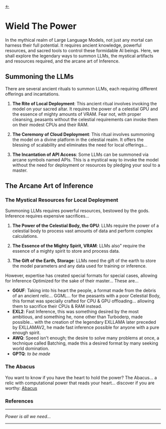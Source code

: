 [<-](https://github.com/pandora-s-git/LLM-Scrolls/tree/main/docs/TheLegend.md)
# Wield The Power

In the mythical realm of Large Language Models, not just any mortal can harness their full potential. It requires ancient knowledge, powerful resources, and sacred tools to control these formidable AI beings. Here, we shall explore the legendary ways to summon LLMs, the mystical artifacts and resources required, and the arcane art of Inference.

## Summoning the LLMs

There are several ancient rituals to summon LLMs, each requiring different offerings and incantations.

1. **The Rite of Local Deployment**: This ancient ritual involves invoking the model on your sacred altar. It requires the power of a celestial GPU and the essence of mighty amounts of VRAM. Fear not, with proper cleansing, peasants without the celestial requirements can invoke them on their modest CPUs and their RAM.

2. **The Ceremony of Cloud Deployment**: This ritual involves summoning the model on a divine platform in the celestial realm. It offers the blessing of scalability and eliminates the need for local offerings...

3. **The Incantation of API Access**: Some LLMs can be summoned via arcane symbols named APIs. This is a mystical way to invoke the model without the need for deployment or resources by pledging your soul to a master.

## The Arcane Art of Inference

### The Mystical Resources for Local Deployment

Summoning LLMs requires powerful resources, bestowed by the gods. Inference requires expensive sacrifices...

1. **The Power of the Celestial Body, the GPU**: LLMs require the power of a celestial body to process vast amounts of data and perform complex calculations.

2. **The Essence of the Mighty Spirit, VRAM**: LLMs also" require the essence of a mighty spirit to store and process data.

3. **The Gift of the Earth, Storage**: LLMs need the gift of the earth to store the model parameters and any data used for training or inference.

However, expertise has created special formats for special cases, allowing for Inference Optimized for the sake of their master... These are...
- **GGUF**: Taking into his heart the people, a format made from the debris of an ancient relic... GGML... for the peasants with a poor Celestial Body, this format was specially crafted for CPU & GPU offloading... allowing them to sacrifice their CPUs & RAM instead.
- **EXL2**: Fast Inference, this was something desired by the most ambitious, and something he, none other than Turboderp, made possible... with the creation of the legendary EXLLAMA later preceded by EXLLAMAV2, he made fast inference possible for anyone with a pure enough spirit.
- **AWQ**: Speed isn't enough; the desire to solve many problems at once, a technique called Batching, made this a desired format by many seeking world domination.
- **GPTQ**: *to be made*

### The Abacus

You want to know if you have the heart to hold the power? The Abacus... a relic with computational power that reads your heart... discover if you are worthy: [Abacus](https://huggingface.co/spaces/NyxKrage/LLM-Model-VRAM-Calculator)

### References


---

*Power is all we need...*

---